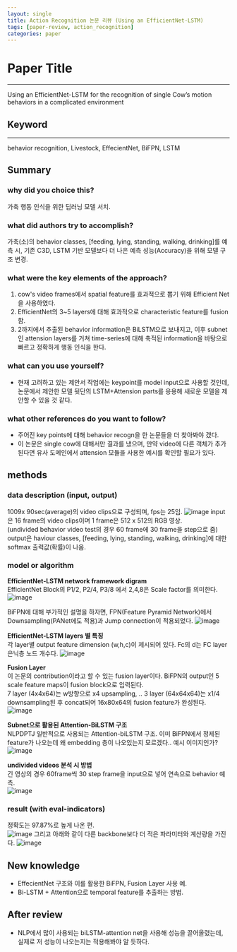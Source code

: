 ```yaml
---
layout: single
title: Action Recognition 논문 리뷰 (Using an EfficientNet-LSTM)
tags: [paper-review, action_recognition]
categories: paper
---
```


# Paper Title
---
Using an EfficientNet-LSTM for the recognition of single Cow’s motion
behaviors in a complicated environment



## Keyword
---
behavior recognition, Livestock, EffecientNet, BiFPN, LSTM



## Summary   
### why did you choice this?
가축 행동 인식을 위한 딥러닝 모델 서치.



### what did authors try to accomplish?
가축(소)의 behavior classes, [feeding, lying, standing, walking, drinking]를 예측 시, 기존 C3D, LSTM 기반 모델보다 더 나은 예측 성능(Accuracy)을
위해 모델 구조 변경.   

 
### what were the key elements of the approach?
1. cow's video frames에서 spatial feature를 효과적으로 뽑기 위해 Efficient Net을 사용하였다.   
2. EfficientNet의 3~5 layers에 대해 효과적으로 characteristic feature를 fusion함.   
3. 2까지에서 추출된 behavior information은 BiLSTM으로 보내지고, 이후 subnet인 attension layers를 거쳐 time-series에 대해 축적된 information을 바탕으로
빠르고 정확하게 행동 인식을 한다.   

### what can you use yourself? 
- 현재 고려하고 있는 제안서 작업에는 keypoint를 model input으로 사용할 것인데, 논문에서 제안한 모델 뒷단의 LSTM+Attension parts를 응용해 새로운 모델을 제안할 수 있을 것 같다.   


### what other references do you want to follow?
- 주어진 key points에 대해 behavior recogn을 한 논문들을 더 찾아봐야 겠다.  
- 이 논문은 single cow에 대해서만 결과를 냈으며, 만약 video에 다른 객체가 추가된다면
  유사 도메인에서 attension 모듈을 사용한 예시를 확인할 필요가 있다.


## methods
### data description (input, output)    
1009x 90sec(average)의 video clips으로 구성되며, fps는 25임.
![image](https://user-images.githubusercontent.com/33012030/163295371-0ec238b1-b292-4992-b7ce-93bbc360b630.png)
input은 16 frame의 video clips이며 1 frame은 512 x 512의 RGB 영상.    
(undivided behavior video test의 경우 60 frame에 30 frame을 step으로 줌)
output은 haviour classes, [feeding, lying, standing, walking, drinking]에 대한 softmax 출력값(확률)이 나옴.


### model or algorithm
**EfficientNet-LSTM network framework digram**     
EfficientNet Block의 P1/2, P2/4, P3/8 에서 2,4,8은 Scale factor를 의미한다.  
![image](https://user-images.githubusercontent.com/33012030/163295415-717e8ee2-9b01-4393-ae33-9f8e39862055.png)
     
BiFPN에 대해 부가적인 설명을 하자면, FPN(Feature Pyramid Network)에서 Downsampling(PANet에도 적용)과 Jump connection이 적용되었다.
![image](https://user-images.githubusercontent.com/33012030/163301093-f158020b-f085-4f09-9c3f-be6647984a6e.png)


**EfficientNet-LSTM layers 별 특징**     
각 layer별 output feature dimension (w,h,c)이 제시되어 있다. Fc의 d는 FC layer 은닉층 노드 개수다. 
![image](https://user-images.githubusercontent.com/33012030/163295426-2242cda5-6d89-4a18-a123-ece43e6bc5a0.png)



**Fusion Layer**     
이 논문의 contribution이라고 할 수 있는 fusion layer이다. BiFPN의 output인 5 scale feature maps이 fusion block으로 입력된다.     
7 layer (4x4x64)는 w방향으로 x4 upsampling, .. 3 layer (64x64x64)는 x1/4 downsampling된 후 concat되어 16x80x64의 fusion feature가 완성된다.     
![image](https://user-images.githubusercontent.com/33012030/163310305-00208133-42aa-411e-a087-2bf9e706ad63.png)



**Subnet으로 활용된 Attention-BiLSTM 구조**    
NLPDPTJ 일반적으로 사용되는 Attention-biLSTM 구조. 이미 BiFPN에서 정제된 feature가 나오는데 왜 embedding 층이 나오있는지 모르겠다.. 예시 이미지인가?
![image](https://user-images.githubusercontent.com/33012030/163295476-481ef742-12e8-4a9b-abb5-32af673b2420.png)


**undivided videos 분석 시 방법**    
긴 영상의 경우 60frame씩 30 step frame을 input으로 넣어 연속으로 behavior 예측.     
![image](https://user-images.githubusercontent.com/33012030/163329083-079af4b4-82cb-4bb1-ad28-937384036865.png)

### result (with eval-indicators)
정확도는 97.87%로 높게 나온 편.     
![image](https://user-images.githubusercontent.com/33012030/163311622-6c9b4f5f-fb82-4ff7-be86-afc7f6ab964b.png)
그리고 아래와 같이 다른 backbone보다 더 적은 파라미터와 계산량을 가진다.
![image](https://user-images.githubusercontent.com/33012030/163311651-94ee634c-237c-4ab1-b1dc-0be599d21161.png)


## New knowledge
- EffecientNet 구조와 이를 활용한 BiFPN, Fusion Layer 사용 예. 
- Bi-LSTM + Attention으로 temporal feature를 추출하는 방법.


## After review
- NLP에서 많이 사용되는 biLSTM-attention net을 사용해 성능을 끌어올렸는데, 실제로 저 성능이 나오는지는 적용해봐야 알 듯하다.



